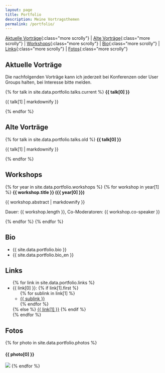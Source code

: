 ```yaml
---
layout: page
title: Portfolio
description: Meine Vortragsthemen
permalink: /portfolio/
---
```


[Aktuelle Vorträge](#current){:class="more scrolly"} |
[Alte Vorträge](#old){:class="more scrolly"} | 
[Workshops](#workshops){:class="more scrolly"} | 
[Bio](#bio){:class="more scrolly"} | 
[Links](#links){:class="more scrolly"} | 
[Fotos](#photos){:class="more scrolly"}

<h2 id="current">Aktuelle Vorträge</h2>
Die nachfolgenden Vorträge kann ich jederzeit bei Konferenzen oder User Groups halten, bei Interesse bitte melden.

{% for talk in site.data.portfolio.talks.current %}
<b>{{ talk[0] }}</b>
<p>{{ talk[1] | markdownify }}</p>
{% endfor %}

<h2 id="old">Alte Vorträge</h2>
{% for talk in site.data.portfolio.talks.old %}
<b>{{ talk[0] }}</b>
<p>{{ talk[1] | markdownify }}</p>
{% endfor %}

<h2 id="workshops">Workshops</h2>
{% for year in site.data.portfolio.workshops %}
  {% for workshop in year[1] %}
<b>{{ workshop.title }} ({{ year[0] }})</b>
<p>{{ workshop.abstract | markdownify }}</p>
<p>Dauer: {{ workshop.length }}, Co-Moderatoren: {{ workshop.co-speaker }}</p>
  {% endfor %}
{% endfor %}

<h2 id="bio">Bio</h2>
<ul class="talk-list">
<li>{{ site.data.portfolio.bio }}</li>
<li>{{ site.data.portfolio.bio_en }}</li>
</ul>

<h2 id="links">Links</h2>
<ul class="talk-list">
{% for link in site.data.portfolio.links %}
  <li>{{ link[0] }}: 
  {% if link[1].first %}
    <ul style="margin: 0;" class="talk-list">
    {% for sublink in link[1] %}
      <li><a href="{{ sublink }}" >{{ sublink }}</a></li>
    {% endfor %}
    </ul>
  {% else %}
	  <a href="{{ link[1] }}" >{{ link[1] }}</a>
  {% endif %}
  </li>
{% endfor %}
</ul>

<h2 id="photos">Fotos</h2>
{% for photo in site.data.portfolio.photos %}
<h4>{{ photo[0] }}</h4>
<img src="{{photo[1]}}" />
{% endfor %}
